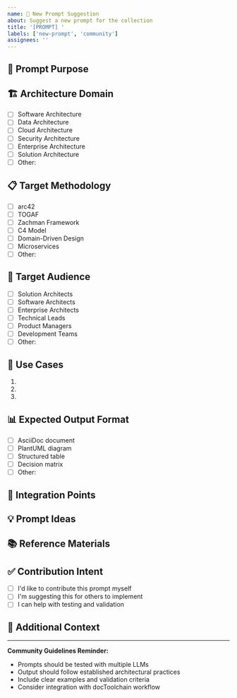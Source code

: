 ```yaml
---
name: 🤖 New Prompt Suggestion
about: Suggest a new prompt for the collection
title: '[PROMPT] '
labels: ['new-prompt', 'community']
assignees: ''
---
```


## 🎯 Prompt Purpose
<!-- What should this prompt help architects accomplish? -->

## 🏗️ Architecture Domain
<!-- Which area of architecture does this address? -->
- [ ] Software Architecture
- [ ] Data Architecture  
- [ ] Cloud Architecture
- [ ] Security Architecture
- [ ] Enterprise Architecture
- [ ] Solution Architecture
- [ ] Other: 

## 📋 Target Methodology
<!-- Which frameworks or methodologies should this support? -->
- [ ] arc42
- [ ] TOGAF
- [ ] Zachman Framework
- [ ] C4 Model
- [ ] Domain-Driven Design
- [ ] Microservices
- [ ] Other: 

## 👥 Target Audience
<!-- Who would primarily use this prompt? -->
- [ ] Solution Architects
- [ ] Software Architects
- [ ] Enterprise Architects
- [ ] Technical Leads
- [ ] Product Managers
- [ ] Development Teams
- [ ] Other: 

## 💼 Use Cases
<!-- Specific scenarios where this prompt would be valuable -->
1. 
2. 
3. 

## 📊 Expected Output Format
<!-- What format should the LLM generate? -->
- [ ] AsciiDoc document
- [ ] PlantUML diagram
- [ ] Structured table
- [ ] Decision matrix
- [ ] Other: 

## 🔗 Integration Points
<!-- How would this work with existing prompts? -->

## 💡 Prompt Ideas
<!-- If you have initial ideas for the prompt structure -->

## 📚 Reference Materials
<!-- Any methodologies, templates, or resources to reference -->

## ✅ Contribution Intent
- [ ] I'd like to contribute this prompt myself
- [ ] I'm suggesting this for others to implement
- [ ] I can help with testing and validation

## 📖 Additional Context
<!-- Any other information that would be helpful -->

---

**Community Guidelines Reminder:**
- Prompts should be tested with multiple LLMs
- Output should follow established architectural practices
- Include clear examples and validation criteria
- Consider integration with docToolchain workflow